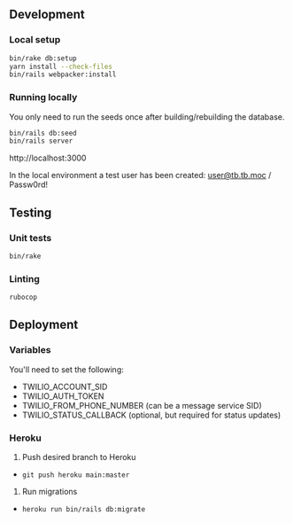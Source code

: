 
## Development
### Local setup
```bash
bin/rake db:setup
yarn install --check-files
bin/rails webpacker:install
```
### Running locally
You only need to run the seeds once after building/rebuilding the database.
```bash
bin/rails db:seed
bin/rails server
```

http://localhost:3000

In the local environment a test user has been created: user@tb.tb.moc / Passw0rd!

## Testing
### Unit tests
```bash
bin/rake
```

### Linting
```bash
rubocop
```

## Deployment
### Variables
You'll need to set the following:
* TWILIO_ACCOUNT_SID
* TWILIO_AUTH_TOKEN
* TWILIO_FROM_PHONE_NUMBER (can be a message service SID)
* TWILIO_STATUS_CALLBACK (optional, but required for status updates)

### Heroku
1. Push desired branch to Heroku
* `git push heroku main:master`
1. Run migrations
* `heroku run bin/rails db:migrate`
